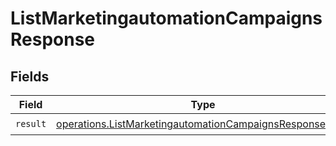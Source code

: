 # ListMarketingautomationCampaignsResponse


## Fields

| Field                                                                                                                              | Type                                                                                                                               | Required                                                                                                                           | Description                                                                                                                        |
| ---------------------------------------------------------------------------------------------------------------------------------- | ---------------------------------------------------------------------------------------------------------------------------------- | ---------------------------------------------------------------------------------------------------------------------------------- | ---------------------------------------------------------------------------------------------------------------------------------- |
| `result`                                                                                                                           | [operations.ListMarketingautomationCampaignsResponseBody](../../models/operations/listmarketingautomationcampaignsresponsebody.md) | :heavy_check_mark:                                                                                                                 | N/A                                                                                                                                |
